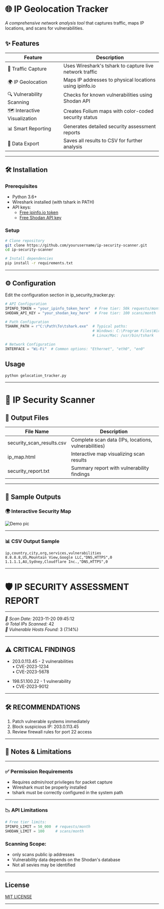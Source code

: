 # 🌐 IP Geolocation Tracker

*A comprehensive network analysis tool* that captures traffic, maps IP locations, and scans for vulnerabilities.

## ✨ Features

| Feature | Description |
|---------|-------------|
| 📡 Traffic Capture | Uses Wireshark's tshark to capture live network traffic |
| 🌍 IP Geolocation | Maps IP addresses to physical locations using ipinfo.io |
| 🔍 Vulnerability Scanning | Checks for known vulnerabilities using Shodan API |
| 🗺 Interactive Visualization | Creates Folium maps with color-coded security status |
| 📊 Smart Reporting | Generates detailed security assessment reports |
| 💾 Data Export | Saves all results to CSV for further analysis |

---

## 🛠 Installation

### Prerequisites
- Python 3.6+
- Wireshark installed (with tshark in PATH)
- API keys:
  - [Free ipinfo.io token](https://ipinfo.io/)
  - [Free Shodan API key](https://developer.shodan.io/)

### Setup
```bash
# Clone repository
git clone https://github.com/yourusername/ip-security-scanner.git
cd ip-security-scanner

# Install dependencies
pip install -r requirements.txt
```
---

## ⚙ Configuration

Edit the configuration section in ip_security_tracker.py:

```python
# API Configuration
IPINFO_TOKEN = "your_ipinfo_token_here"  # Free tier: 50k requests/month
SHODAN_API_KEY = "your_shodan_key_here"  # Free tier: 100 scans/month

# Path Configuration
TSHARK_PATH = r"C:\Path\To\tshark.exe"  # Typical paths:
                                        # Windows: C:\Program Files\Wireshark\tshark.exe
                                        # Linux/Mac: /usr/bin/tshark

# Network Configuration
INTERFACE = "Wi-Fi"  # Common options: "Ethernet", "eth0", "en0"
```
## Usage
```python
python gelocation_tracker.py
```

---

# 🔐 IP Security Scanner

## 📂 Output Files

| File Name               | Description                                           |
|------------------------|-------------------------------------------------------|
| security_scan_results.csv | Complete scan data (IPs, locations, vulnerabilities) |
| ip_map.html           | Interactive map visualizing scan results             |
| security_report.txt   | Summary report with vulnerability findings           |

---

## 📸 Sample Outputs

### 🌍 Interactive Security Map

![Demo pic](https://github.com/user-attachments/assets/7a47510b-b8e4-4ccc-848d-6d946f93d4f3)

---

### 📊 CSV Output Sample
```csv
ip,country,city,org,services,vulnerabilities
8.8.8.8,US,Mountain View,Google LLC,"DNS,HTTPS",0
1.1.1.1,AU,Sydney,Cloudflare Inc.,"DNS,HTTPS",0
```

---

# 🛡 IP SECURITY ASSESSMENT REPORT

---

*📅 Scan Date:* 2023-11-20 09:45:12  
*🌐 Total IPs Scanned:* 42  
*🚨 Vulnerable Hosts Found:* 3 (7.14%)

---

## ⚠ CRITICAL FINDINGS

- 203.0.113.45 - 2 vulnerabilities  
  • CVE-2023-1234  
  • CVE-2023-5678

- 198.51.100.22 - 1 vulnerability  
  • CVE-2023-9012

---

## 🛠 RECOMMENDATIONS

1. Patch vulnerable systems immediately  
2. Block suspicious IP: 203.0.113.45  
3. Review firewall rules for port 22 access  

---

## 📝 Notes & Limitations
---

### ✅ Permission Requirements

- Requires *admin/root* privileges for packet capture  
- Wireshark must be properly installed  
- tshark must be correctly configured in the system path  

---

### 📉 API Limitations

```python
# Free tier limits:
IPINFO_LIMIT = 50_000  # requests/month
SHODAN_LIMIT = 100     # scans/month
```

### Scanning Scope:
- only scans public ip addresses
- Vulnerability data depends on the Shodan's database
- Not all sevies may be identified

---

## License
[MIT LICENSE](https://github.com/Zareen1101/geolocator/edit/main/README.md)

---
